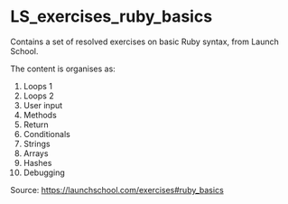 # LS_exercises_ruby_basics

Contains a set of resolved exercises on basic Ruby syntax, from Launch School.

The content is organises as:

1. Loops 1
2. Loops 2
3. User input
4. Methods
5. Return
6. Conditionals
7. Strings
8. Arrays
9. Hashes
10. Debugging

Source: https://launchschool.com/exercises#ruby_basics
